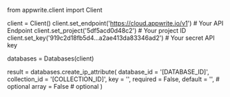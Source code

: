 from appwrite.client import Client

client = Client()
client.set_endpoint('https://cloud.appwrite.io/v1') # Your API Endpoint
client.set_project('5df5acd0d48c2') # Your project ID
client.set_key('919c2d18fb5d4...a2ae413da83346ad2') # Your secret API key

databases = Databases(client)

result = databases.create_ip_attribute(
    database_id = '[DATABASE_ID]',
    collection_id = '[COLLECTION_ID]',
    key = '',
    required = False,
    default = '', # optional
    array = False # optional
)
